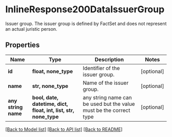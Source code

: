 # InlineResponse200DataIssuerGroup

Issuer group. The issuer group is defined by FactSet and does not represent an actual juristic person.

## Properties
Name | Type | Description | Notes
------------ | ------------- | ------------- | -------------
**id** | **float, none_type** | Identifier of the issuer group. | [optional] 
**name** | **str, none_type** | Name of the issuer group. | [optional] 
**any string name** | **bool, date, datetime, dict, float, int, list, str, none_type** | any string name can be used but the value must be the correct type | [optional]

[[Back to Model list]](../README.md#documentation-for-models) [[Back to API list]](../README.md#documentation-for-api-endpoints) [[Back to README]](../README.md)


